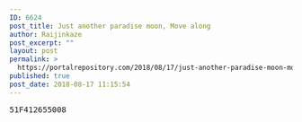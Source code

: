 ```yaml
---
ID: 6624
post_title: Just another paradise moon, Move along
author: Raijinkaze
post_excerpt: ""
layout: post
permalink: >
  https://portalrepository.com/2018/08/17/just-another-paradise-moon-move-along/
published: true
post_date: 2018-08-17 11:15:54
---
```

<pre>51F412655008</pre>